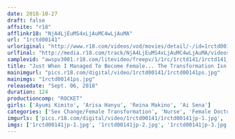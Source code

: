 ```yaml
---
date: 2018-10-27
draft: false
affsite: "r18"
afflinkr18: "NjA4LjEuMS4xLjAuMC4wLjAuMA"
url: "1rctd00141"
urloriginal: "http://www.r18.com/videos/vod/movies/detail/-/id=1rctd00141"
urlfinal: "http://media.r18.com/track/NjA4LjEuMS4xLjAuMC4wLjAuMA/videos/vod/movies/detail/-/id=1rctd00141"
samplevid: "awspv3001.r18.com/litevideo/freepv/1/1rc/1rctd141/1rctd141_dmb_w.mp4"
title: "Just When I Managed To Become Female... The Transformation Isn't Complete And I'm A Hermaphrodite!? 3 I Was A Completely Female Angel In White..."
mainimgurl: "pics.r18.com/digital/video/1rctd00141/1rctd00141ps.jpg"
mainimgs: "1rctd00141ps.jpg"
releasedate: "Sept. 06, 2018"
duration: 124
productioncomp: "ROCKET"
girls: ['Ayumi Kimito', 'Arisa Hanyu', 'Reina Makino', 'Ai Sena']
categories: ['Sex Change/Female Transformation', 'Nurse', 'Female Doctor', 'Variety', 'Lesbian', 'Hi-Def']
imgurls: ['pics.r18.com/digital/video/1rctd00141/1rctd00141jp-1.jpg', 'pics.r18.com/digital/video/1rctd00141/1rctd00141jp-2.jpg', 'pics.r18.com/digital/video/1rctd00141/1rctd00141jp-3.jpg', 'pics.r18.com/digital/video/1rctd00141/1rctd00141jp-4.jpg', 'pics.r18.com/digital/video/1rctd00141/1rctd00141jp-5.jpg', 'pics.r18.com/digital/video/1rctd00141/1rctd00141jp-6.jpg', 'pics.r18.com/digital/video/1rctd00141/1rctd00141jp-7.jpg', 'pics.r18.com/digital/video/1rctd00141/1rctd00141jp-8.jpg', 'pics.r18.com/digital/video/1rctd00141/1rctd00141jp-9.jpg', 'pics.r18.com/digital/video/1rctd00141/1rctd00141jp-10.jpg', 'pics.r18.com/digital/video/1rctd00141/1rctd00141jp-11.jpg', 'pics.r18.com/digital/video/1rctd00141/1rctd00141jp-12.jpg', 'pics.r18.com/digital/video/1rctd00141/1rctd00141jp-13.jpg', 'pics.r18.com/digital/video/1rctd00141/1rctd00141jp-14.jpg', 'pics.r18.com/digital/video/1rctd00141/1rctd00141jp-15.jpg', 'pics.r18.com/digital/video/1rctd00141/1rctd00141jp-16.jpg', 'pics.r18.com/digital/video/1rctd00141/1rctd00141jp-17.jpg', 'pics.r18.com/digital/video/1rctd00141/1rctd00141jp-18.jpg', 'pics.r18.com/digital/video/1rctd00141/1rctd00141jp-19.jpg', 'pics.r18.com/digital/video/1rctd00141/1rctd00141jp-20.jpg']
imgs: ['1rctd00141jp-1.jpg', '1rctd00141jp-2.jpg', '1rctd00141jp-3.jpg', '1rctd00141jp-4.jpg', '1rctd00141jp-5.jpg', '1rctd00141jp-6.jpg', '1rctd00141jp-7.jpg', '1rctd00141jp-8.jpg', '1rctd00141jp-9.jpg', '1rctd00141jp-10.jpg', '1rctd00141jp-11.jpg', '1rctd00141jp-12.jpg', '1rctd00141jp-13.jpg', '1rctd00141jp-14.jpg', '1rctd00141jp-15.jpg', '1rctd00141jp-16.jpg', '1rctd00141jp-17.jpg', '1rctd00141jp-18.jpg', '1rctd00141jp-19.jpg', '1rctd00141jp-20.jpg']
---
```

